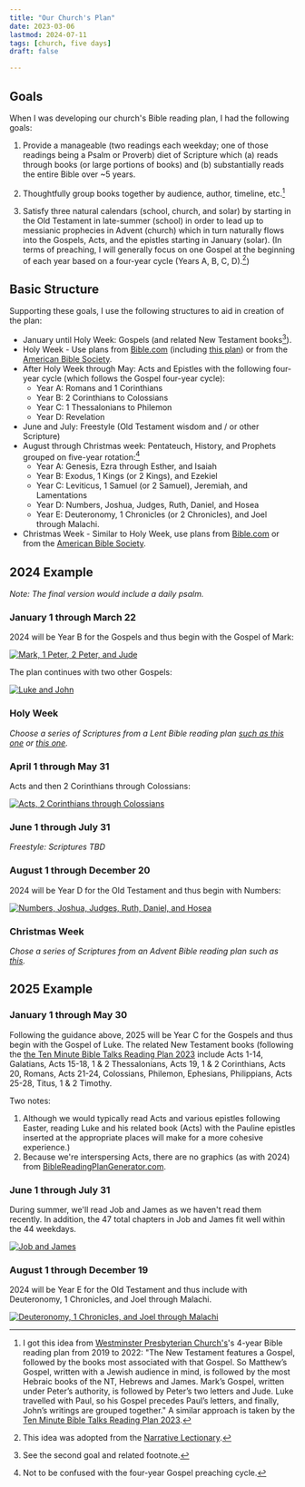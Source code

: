 ```yaml
---
title: "Our Church's Plan"
date: 2023-03-06
lastmod: 2024-07-11
tags: [church, five days]
draft: false

---
```


## Goals

When I was developing our church's Bible reading plan, I had the following goals:

1. Provide a manageable (two readings each weekday; one of those readings being a Psalm or Proverb) diet of Scripture which (a) reads through books (or large portions of books) and (b) substantially reads the entire Bible over ~5 years.

2. Thoughtfully group books together by audience, author, timeline, etc.[^1]

3. Satisfy three natural calendars (school, church, and solar) by starting in the Old Testament in late-summer (school) in order to lead up to messianic prophecies in Advent (church) which in turn naturally flows into the Gospels, Acts, and the epistles starting in January (solar). (In terms of preaching, I will generally focus on one Gospel at the beginning of each year based on a four-year cycle (Years A, B, C, D).[^2])

## Basic Structure

Supporting these goals, I use the following structures to aid in creation of the plan:

- January until Holy Week: Gospels (and related New Testament books[^3]).
- Holy Week - Use plans from [Bible.com](https://my.bible.com/search/plans?q=lent) (including [this plan](https://my.bible.com/reading-plans/11399-jesuss-path-to-the-cross-an-8-day-devotional/day/1)) or from the [American Bible Society](https://americanbible.org/resources/daily-bible-reading/).
- After Holy Week through May: Acts and Epistles with the following four-year cycle (which follows the Gospel four-year cycle):
  - Year A: Romans and 1 Corinthians 
  - Year B: 2 Corinthians to Colossians
  - Year C: 1 Thessalonians to Philemon
  - Year D: Revelation
- June and July: Freestyle (Old Testament wisdom and / or other Scripture)
- August through Christmas week: Pentateuch, History, and Prophets grouped on five-year rotation:[^4]
  - Year A: Genesis, Ezra through Esther, and Isaiah
  - Year B: Exodus, 1 Kings (or 2 Kings), and Ezekiel
  - Year C: Leviticus, 1 Samuel (or 2 Samuel), Jeremiah, and Lamentations
  - Year D: Numbers, Joshua, Judges, Ruth, Daniel, and Hosea
  - Year E: Deuteronomy, 1 Chronicles (or 2 Chronicles), and Joel through Malachi.
- Christmas Week - Similar to Holy Week, use plans from [Bible.com](https://my.bible.com/search/plans?q=advent) or from the [American Bible Society](https://americanbible.org/resources/daily-bible-reading/).

## 2024 Example

*Note: The final version would include a daily psalm.*

### January 1 through March 22

2024 will be Year B for the Gospels and thus begin with the Gospel of Mark:

[![Mark, 1 Peter, 2 Peter, and Jude](/2024-1.png)](https://biblereadingplangenerator.com/?start=2024-01-01&total=35&format=calendar&order=traditional&daysofweek=2,3,4,5,6&books=MRK,1PE,2PE,JUD&lang=en&logic=chapters&checkbox=1&colors=1&dailypsalm=0&dailyproverb=0&otntoverlap=0&reverse=0&stats=0&dailystats=0&nodates=0)


The plan continues with two other Gospels:

[![Luke and John](/2024-2.png)](https://biblereadingplangenerator.com/?start=2024-02-05&total=46&format=calendar&order=traditional&daysofweek=2,3,4,5,6&books=LUK,JHN&lang=en&logic=chapters&checkbox=1&colors=1&dailypsalm=0&dailyproverb=0&otntoverlap=0&reverse=0&stats=0&dailystats=0&nodates=0)


### Holy Week

*Choose a series of Scriptures from a Lent Bible reading plan [such as this one](https://www.bible.com/en/reading-plans/36377) or [this one](https://my.bible.com/reading-plans/24340-family-holy-week-devotional).*

### April 1 through May 31

Acts and then 2 Corinthians through Colossians:

[![Acts, 2 Corinthians through Colossians](/2024-3.png)](https://biblereadingplangenerator.com/?start=2024-04-01&total=60&format=calendar&order=traditional&daysofweek=2,3,4,5,6&books=ACT,2CO,GAL,EPH,PHP,COL&lang=en&logic=chapters&checkbox=1&colors=1&dailypsalm=0&dailyproverb=0&otntoverlap=0&reverse=0&stats=0&dailystats=0&nodates=0)

### June 1 through July 31

*Freestyle: Scriptures TBD*

### August 1 through December 20

2024 will be Year D for the Old Testament and thus begin with Numbers:

[![Numbers, Joshua, Judges, Ruth, Daniel, and Hosea](/2024-4.png)](https://biblereadingplangenerator.com/?start=2024-08-01&total=143&format=calendar&order=traditional&daysofweek=2,3,4,5,6&books=NUM,JOS,JDG,RUT,DAN,HOS&lang=en&logic=chapters&checkbox=1&colors=1&dailypsalm=0&dailyproverb=0&otntoverlap=0&reverse=0&stats=0&dailystats=0&nodates=0)

### Christmas Week

*Chose a series of Scriptures from an Advent Bible reading plan such as [this](https://www.bible.com/reading-plans/22859-the-coming-of-the-messiah/day/5).*

## 2025 Example

### January 1 through May 30

Following the guidance above, 2025 will be Year C for the Gospels and thus begin with the Gospel of Luke. The related New Testament books (following the [the Ten Minute Bible Talks Reading Plan 2023](https://bibledelight.com/plans/ten-minute/) include Acts 1-14, Galatians, Acts 15-18, 1 & 2 Thessalonians, Acts 19, 1 & 2 Corinthians, Acts 20, Romans, Acts 21-24, Colossians, Philemon, Ephesians, Philippians, Acts 25-28, Titus, 1 & 2 Timothy. 

Two notes:

1. Although we would typically read Acts and various epistles following Easter, reading Luke and his related book (Acts) with the Pauline epistles inserted at the appropriate places will make for a more cohesive experience.)
2. Because we're interspersing Acts, there are no graphics (as with 2024) from [BibleReadingPlanGenerator.com](https://biblereadingplangenerator.com).

### June 1 through July 31

During summer, we'll read Job and James as we haven't read them recently. In addition, the 47 total chapters in Job and James fit well within the 44 weekdays.

[![Job and James](/2025-1.png)](https://www.biblereadingplangenerator.com/?start=2025-06-02&total=60&format=list&order=traditional&daysofweek=2,3,4,5,6&books=JOB,HEB,JAS&lang=en&logic=chapters&checkbox=1&colors=1&dailypsalm=0&dailyproverb=0&otntoverlap=0&reverse=0&stats=0&dailystats=0&nodates=0&includeurls=0&urlsite=biblegateway&urlversion=NIV)

### August 1 through December 19

2024 will be Year E for the Old Testament and thus include with Deuteronomy, 1 Chronicles, and Joel through Malachi.

[![Deuteronomy, 1 Chronicles, and Joel through Malachi](/2025-2.png)](https://www.biblereadingplangenerator.com/?start=2025-08-01&total=141&format=books&order=traditional&daysofweek=2,3,4,5,6&books=DEU,1CH,JOL,AMO,OBA,JON,MIC,NAM,HAB,ZEP,HAG,ZEC,MAL&lang=en&logic=chapters&checkbox=1&colors=1&dailypsalm=0&dailyproverb=0&otntoverlap=0&reverse=0&stats=0&dailystats=0&nodates=0&includeurls=0&urlsite=biblegateway&urlversion=NIV)


[^1]: I got this idea from [Westminster Presbyterian Church's](https://www.solochristo.org)'s 4-year Bible reading plan from 2019 to 2022: "The New Testament features a Gospel, followed by the books most associated with that Gospel. So Matthew’s Gospel, written with a Jewish audience in mind, is followed by the most Hebraic books of the NT, Hebrews and James. Mark’s Gospel, written under Peter’s authority, is followed by Peter’s two letters and Jude. Luke travelled with Paul, so his Gospel precedes Paul’s letters, and finally, John’s writings are grouped together." A similar approach is taken by the [Ten Minute Bible Talks Reading Plan 2023](https://bibledelight.com/plans/ten-minute/).

[^2]: This idea was adopted from the [Narrative Lectionary](https://www.workingpreacher.org/home-narrative-lectionary).

[^3]: See the second goal and related footnote.

[^4]: Not to be confused with the four-year Gospel preaching cycle. 



